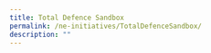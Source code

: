 ```yaml
---
title: Total Defence Sandbox
permalink: /ne-initiatives/TotalDefenceSandbox/
description: ""
---
```

